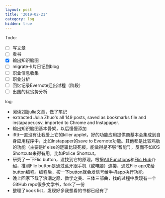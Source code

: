 ```yaml
---
layout: post
title: '2019-02-21'
category: log
hidden: true
---
```


Todo:

- [ ] 写文章
- [ ] 看书
- [x] 输出知识脑图
- [ ] migrate卡片日记到blog
- [ ] 职业信息收集
- [ ] 职业分析
- [ ] 回忆记录Evernote迁出过程（阶段）
- [ ] 出国的优劣势分析

log:

- 阅读2篇julia文章，做了笔记
- extracted Julia Zhuo's all 149 posts, saved as bookmarks file and instapaper.csv, imported to Chrome and Instapaper.
- 输出知识脑图基本骨架，以后慢慢添加
- ifttt一直没有让我爱上它的killer applet，好的功能应用提供商基本会集成到自身应用程序中，比如Instapaper的save to Evernote功能。其他都是比较鸡肋的功能（主要是if else的逻辑比较死板，能做得是不够“智能”），反而不如iOS Shortcuts来得有用，比如Police Shortcut。
- 研究了一下Flic button，没找到它的原理，根据[All Functions](https://flic.io/all-functions)和[Flic Hub](https://flic.io/flic-hub)介绍，推测Flic button是通过蓝牙跟手机（或电脑）连接，通过Flic app来给button编程。编程后，按一下button就会发信号给手机app执行功能。
- 晚上回家下载了浪潮之巅、数学之美、三体三部曲，找的过程中发现有一个GitHub repo很多文学书，fork了一份
- 整理了book list，发现好多我想看的书都已经有了